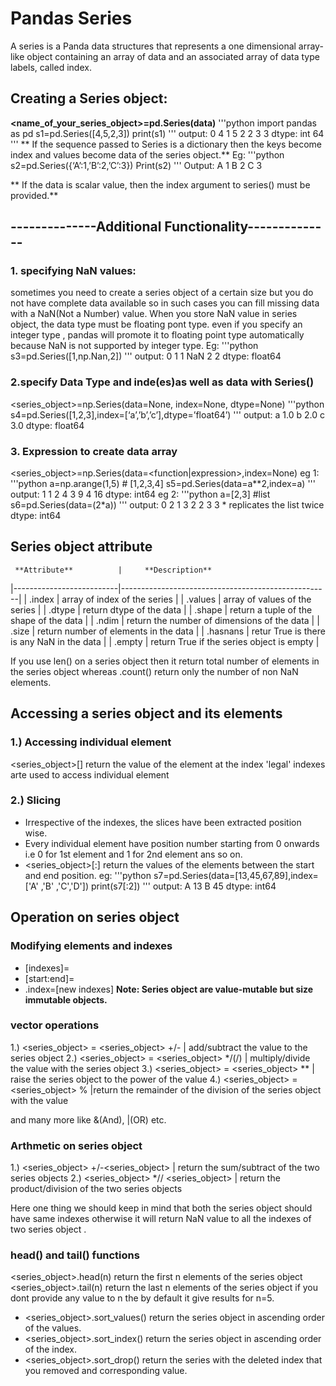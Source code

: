 # Pandas Series


 A series is a Panda data structures that represents a one dimensional array-like object containing an array of data and an associated array of data type labels, called index.

## Creating a Series object:
**<name_of_your_series_object>=pd.Series(data)**
'''python
import pandas as pd
s1=pd.Series([4,5,2,3])
print(s1)
'''
output:
0	4
1	5
2	2
3	3
dtype: int 64
'''
** If the sequence passed to Series is a dictionary then the keys become index and values become data of the series object.** 
Eg:
'''python
s2=pd.Series({‘A’:1,’B’:2,’C’:3})
Print(s2)
'''
Output:
A     1
B     2
C     3

** If the data is scalar value, then the index argument to series() must be provided.**

## --------------Additional Functionality--------------
### 1. specifying NaN values:
sometimes you need to create a series object of a certain size but you do not have complete data available so in such cases you can fill missing data with a NaN(Not a Number) value. 
When you store NaN value in series object, the data type must be floating pont type. even if you specify an integer type , pandas will promote it to floating point type automatically because NaN is not supported by integer type.
Eg: 
'''python
s3=pd.Series([1,np.Nan,2])
'''
output:
0 1
1 NaN
2 2
dtype: float64

### 2.specify Data Type and inde(es)as well as data with Series()
<series_object>=np.Series(data=None, index=None, dtype=None)
'''python
s4=pd.Series([1,2,3],index=[‘a’,’b’,’c’],dtype=’float64’)
'''
output:
a    1.0
b    2.0
c    3.0
dtype: float64

### 3. Expression to create data array 
<series_object>=np.Series(data=<function|expression>,index=None)
eg 1:
'''python
a=np.arange(1,5) # [1,2,3,4]
s5=pd.Series(data=a**2,index=a)
'''
output:
1    1
2    4
3    9
4    16
dtype: int64
eg 2:
'''python
a=[2,3] #list
s6=pd.Series(data=(2*a))
'''
output:
0    2
1    3
2    2
3    3     * replicates the list twice
dtype: int64

## Series object attribute
 
     **Attribute**          |     **Description**
 |--------------------------|----------------------------------------------------|
 | <series object>.index    |    array of index of the series                    |
 | <series object>.values   |    array of values of the series                   |
 | <series object>.dtype    |    return dtype of the data                        |
 | <series object>.shape    |    return a tuple of the shape of the data         |
 | <series object>.ndim     |    return the number of dimensions of the data     |
 | <series object>.size     |    return number of elements in the data           |
 | <series object>.hasnans  |    retur True is there is any NaN in the data      |
 | <series object>.empty    |    return True if the series object is empty       |
  
If you use len() on a series object then it return total number of elements in the series object whereas <series>.count() return only the number of non NaN elements.

##  Accessing a series object and its elements
### 1.) Accessing individual element 
<series_object>[<index>]    return the value of the element at the index
'legal' indexes arte used to access individual element
### 2.) Slicing 
* Irrespective of the indexes, the slices have been extracted position wise.
* Every individual element have position number starting from 0 onwards i.e 0 for 1st element and 1 for 2nd element ans so on.
* <series_object>[<start>:<end>]    return the values of the elements between the start and end position.
eg:
'''python
s7=pd.Series(data=[13,45,67,89],index=['A' ,'B' ,'C','D'])
print(s7[:2])
'''
output:
A    13
B    45
dtype: int64


## Operation on series object

### Modifying elements and indexes 
*  <series object>[indexes]=<new data value>
*  <series object>[start:end]=<new data value>
*  <series object>.index=[new indexes]
**Note: Series object are value-mutable but size immutable objects.**

### vector operations
1.) <series_object> = <series_object> +/- <value>    |  add/subtract the value to the series object
2.) <series_object> = <series_object> */(/) <value>  | multiply/divide the value with the series object
3.) <series_object> = <series_object> ** <value>     | raise the series object to the power of the value
4.) <series_object> = <series_object> % <value>      |return the remainder of the division of the series object with the value

and many more like &(And), |(OR) etc.

### Arthmetic on series object
1.) <series_object> +/-<series_object>    | return the sum/subtract of the two series objects
2.) <series_object> *// <series_object>   | return the product/division of the two series objects

Here one thing we should keep in mind that both the series object should have same indexes otherwise it will return NaN value to all the indexes of two series object .


### head() and tail() functions
<series_object>.head(n)    return the first n elements of the series object
<series_object>.tail(n)    return the last n elements of the series object
if you dont provide any value to n the by default it give results for n=5.

* <series_object>.sort_values()    return the series object in ascending order of the values.
* <series_object>.sort_index()    return the series object in ascending order of the index.
* <series_object>.sort_drop(<index to remove>)    return the series with the  deleted index that you removed and corresponding value.



